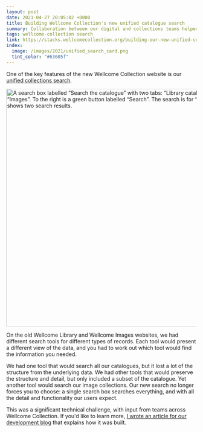 ```yaml
---
layout: post
date: 2021-04-27 20:05:02 +0000
title: Building Wellcome Collection's new unified catalogue search
summary: Collaboration between our digital and collections teams helped to build a single search box for all of our catalogues.
tags: wellcome-collection search
link: https://stacks.wellcomecollection.org/building-our-new-unified-collections-search-ed399c412b01
index:
  image: /images/2021/unified_search_card.png
  tint_color: "#63605f"
---
```


One of the key features of the new Wellcome Collection website is our [unified collections search](https://wellcomecollection.org/collections).

<img src="/images/2021/unified_search_1x.png" style="width: 630px" alt="A search box labelled “Search the catalogue” with two tabs: “Library catalogue” and “Images”. To the right is a green button labelled “Search”. The search is for “suez canal” and shows two search results." srcset="/images/2021/unified_search_1x.png 1x, /images/2021/unified_search_2x.png 2x">

On the old Wellcome Library and Wellcome Images websites, we had different search tools for different types of records.
Each tool would present a different view of the data, and you had to work out which tool would find the information you needed.

We had one tool that would search all our catalogues, but it lost a lot of the structure from the underlying data.
We had other tools that would preserve the structure and detail, but only included a subset of the catalogue.
Yet another tool would search our image collections.
Our new search no longer forces you to choose: a single search box searches everything, and with all the detail and functionality our users expect.

This was a significant technical challenge, with input from teams across Wellcome Collection.
If you'd like to learn more, [I wrote an article for our development blog](https://stacks.wellcomecollection.org/building-our-new-unified-collections-search-ed399c412b01) that explains how it was built.
